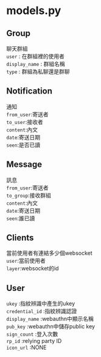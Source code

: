 # models.py

## Group
聊天群組  
 `user` : 在群組裡的使用者  
 `display_name` : 群組名稱  
 `type` : 群組為私聊還是群聊  

## Notification
通知  
`from_user`:寄送者  
`to_user`:接收者  
`content`:內文  
`date`:寄送日期  
`seen`:是否已讀  

## Message
訊息  
`from_user`:寄送者  
`to_group`:接收群組  
`content`:內文  
`date`:寄送日期  
`seen`:誰已讀  

## Clients
當前使用者有連結多少個websocket  
`user`:當前使用者  
`layer`:websocket的id  

## User
`ukey` :指紋辨識中產生的ukey    
`credential_id` :指紋辨識認證  
`display_name` :webauthn中顯示名稱   
`pub_key` :webauthn中儲存public key  
`sign_count` :登入次數  
`rp_id` :relying party ID  
`icon_url` :NONE  

